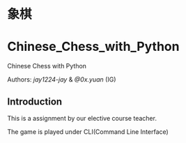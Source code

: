 # 象棋
# Chinese_Chess_with_Python
Chinese Chess with Python

Authors: *jay1224-jay*  &  *@0x.yuan* (IG)

## Introduction
This is a assignment by our elective course teacher.

The game is played under CLI(Command Line Interface)
